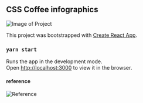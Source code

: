## CSS Coffee infographics

![Image of Project]('https://github.com/crystalrhee/coffee/blob/master/project-status.png')

This project was bootstrapped with [Create React App](https://github.com/facebook/create-react-app).

### `yarn start`

Runs the app in the development mode.<br />
Open [http://localhost:3000](http://localhost:3000) to view it in the browser.

#### reference
![Reference](https://www.agferrari.com/wp-content/uploads/2018/02/Coffee-Types-e1550372348187.jpg)